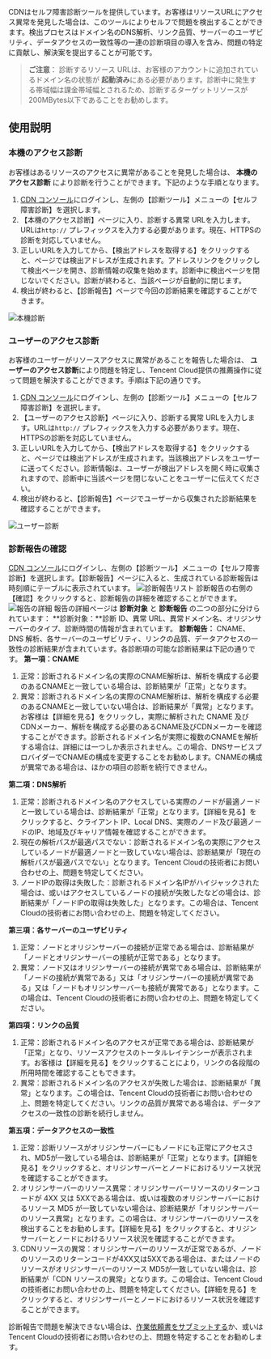 CDNはセルフ障害診断ツールを提供しています。お客様はリソースURLにアクセス異常を発見した場合は、このツールによりセルフで問題を検出することができます。検出プロセスはドメイン名のDNS解析、リンク品質、サーバーのユーザビリティ、データアクセスの一致性等の一連の診断項目の導入を含み、問題の特定に貢献し、解決案を提出することが可能です。

> **ご注意**：
> 診断するリソース URLは、お客様のアカウントに追加されているドメイン名の状態が **起動済み**にある必要があります。診断中に発生する帯域幅は課金帯域幅とされるため、診断するターゲットリソースが200MBytes以下であることをお勧めします。

## 使用説明
### 本機のアクセス診断
お客様はあるリソースのアクセスに異常があることを発見した場合は、 **本機のアクセス診断** により診断を行うことができます。下記のような手順となります。
1.  [CDN コンソール](https://console.cloud.tencent.com/cdn)にログインし、左側の【診断ツール】メニューの【セルフ障害診断】を選択します。
2. 【本機のアクセス診断】ページに入り、診断する異常 URLを入力します。URLは```http://``` プレフィックスを入力する必要があります。現在、HTTPSの診断を対応していません。
3. 正しいURLを入力してから、【検出アドレスを取得する】をクリックすると、ページでは検出アドレスが生成されます。アドレスリンクをクリックして検出ページを開き、診断情報の収集を始めます。診断中に検出ページを閉じないでください。診断が終わると、当該ページが自動的に閉じます。
4. 検出が終わると、【診断報告】ページで今回の診断結果を確認することができます。

![本機診断](https://mc.qcloudimg.com/static/img/30d52a0a7b01e4b9f802177ceda62bb0/1.png)
### ユーザーのアクセス診断 
お客様のユーザーがリソースアクセスに異常があることを報告した場合は、 **ユーザーのアクセス診断**により問題を特定し、Tencent Cloud提供の推薦操作に従って問題を解決することができます。手順は下記の通りです。
1.  [CDN コンソール](https://console.cloud.tencent.com/cdn)にログインし、左側の【診断ツール】メニューの【セルフ障害診断】を選択します。
2. 【ユーザーのアクセス診断】ページに入り、診断する異常 URLを入力します。URLは```http://``` プレフィックスを入力する必要があります。現在、HTTPSの診断を対応していません。
3. 正しいURLを入力してから、【検出アドレスを取得する】をクリックすると、ページでは検出アドレスが生成されます。当該検出アドレスをユーザーに送ってください。診断情報は、ユーザーが検出アドレスを開く時に収集されますので、診断中に当該ページを閉じないことをユーザーに伝えてください。
4. 検出が終わると、【診断報告】ページでユーザーから収集された診断結果を確認することができます。

![ユーザー診断](https://mc.qcloudimg.com/static/img/215ff9302a2e2f5026140d6dff9ac794/2.png)
### 診断報告の確認
 [CDN コンソール](https://console.cloud.tencent.com/cdn)にログインし、左側の【診断ツール】メニューの【セルフ障害診断】を選択します。【診断報告】ページに入ると、生成されている診断報告は時刻順にテーブルに表示されています。
![診断報告リスト](https://mc.qcloudimg.com/static/img/fd6eeaf8759acbe844d90bef5da29003/3.png)
診断報告の右側の【確認】をクリックすると、診断報告の詳細を確認することができます。 
![報告の詳細](https://mc.qcloudimg.com/static/img/ad105416d8677a8d37faa252bef7489d/4.png)
報告の詳細ページは **診断対象** と **診断報告** の二つの部分に分けられています：
**診断対象：**診断 ID、異常 URL、異常ドメイン名、オリジンサーバーのタイプ、診断時間の情報が含まれています。
**診断報告：** CNAME、DNS 解析、各サーバーのユーザビリティ、リンクの品質、データアクセスの一致性の診断結果が含まれています。各診断項の可能な診断結果は下記の通りです。
**第一項：CNAME**

1. 正常：診断されるドメイン名の実際のCNAME解析は、解析を構成する必要のあるCNAMEと一致している場合は、診断結果が「正常」となります。
2. 異常：診断されるドメイン名の実際のCNAME解析は、解析を構成する必要のあるCNAMEと一致していない場合は、診断結果が「異常」となります。お客様は【詳細を見る】をクリックし，実際に解析された CNAME 及び CDNメーカー、解析を構成する必要のあるCNAME及びCDNメーカーを確認することができます。診断されるドメイン名が実際に複数のCNAMEを解析する場合は、詳細には一つしか表示されません。この場合、DNSサービスプロバイダーでCNAMEの構成を変更することをお勧めします。CNAMEの構成が異常である場合は、ほかの項目の診断を続行できません。

**第二項：DNS解析**
1. 正常：診断されるドメイン名のアクセスしている実際のノードが最適ノードと一致している場合は、診断結果が「正常」となります。【詳細を見る】をクリックすると、クライアント IP、Local DNS、実際のノード及び最適ノードのIP、地域及びキャリア情報を確認することができます。
2. 現在の解析パスが最適パスでない：診断されるドメイン名の実際にアクセスしているノードが最適ノードと一致していない場合は、診断結果が「現在の解析パスが最適パスでない」となります。Tencent Cloudの技術者にお問い合わせの上、問題を特定してください。
3. ノードIPの取得は失敗した：診断されるドメイン名IPがハイジャックされた場合は、或いはアクセスしているノードの接続が失敗したなどの場合は、診断結果が「ノードIPの取得は失敗した」となります。この場合は、Tencent Cloudの技術者にお問い合わせの上、問題を特定してください。

**第三項：各サーバーのユーザビリティ**
1. 正常：ノードとオリジンサーバーの接続が正常である場合は、診断結果が「ノードとオリジンサーバーの接続が正常である」となります。
2. 異常：ノード又はオリジンサーバーの接続が異常である場合は、診断結果が「ノードの接続が異常である」又は「オリジンサーバーの接続が異常である」又は「ノードもオリジンサーバーも接続が異常である」となります。この場合は、Tencent Cloudの技術者にお問い合わせの上、問題を特定してください。

**第四項：リンクの品質**
1. 正常：診断されるドメイン名のアクセスが正常である場合は、診断結果が「正常」となり、リソースアクセスのトータルレイテンシーが表示されます。お客様は【詳細を見る】をクリックすることにより，リンクの各段階の所用時間を確認することもできます。
2. 異常：診断されるドメイン名のアクセスが失敗した場合は、診断結果が「異常」となります。この場合は、Tencent Cloudの技術者にお問い合わせの上、問題を特定してください。リンクの品質が異常である場合は、データアクセスの一致性の診断を続行しません。

**第五項：データアクセスの一致性**
1. 正常：診断リソースがオリジンサーバーにもノードにも正常にアクセスされ、MD5が一致している場合は、診断結果が「正常」となります。【詳細を見る】をクリックすると、オリジンサーバーとノードにおけるリソース状況を確認することができます。
2. オリジンサーバーのリソース異常：オリジンサーバーリソースのリターンコードが 4XX 又は 5XXである場合は、或いは複数のオリジンサーバーにおけるリソース MD5 が一致していない場合は、診断結果が「オリジンサーバーのリソース異常」となります。この場合は、オリジンサーバーのリソースを検出することをお勧めします。【詳細を見る】をクリックすると、オリジンサーバーとノードにおけるリソース状況を確認することができます。
3. CDNリソースの異常：オリジンサーバーのリソースが正常であるが、ノードのリソースのリターンコードが4XX又は5XXである場合は、またはノードのリソースがオリジンサーバーのリソース MD5が一致していない場合は、診断結果が「CDN リソースの異常」となります。この場合は、Tencent Cloudの技術者にお問い合わせの上、問題を特定してください。【詳細を見る】をクリックすると、オリジンサーバーとノードにおけるリソース状況を確認することができます。

診断報告で問題を解決できない場合は、[作業依頼書をサブミットする](https://console.cloud.tencent.com/workorder/category)か、或いはTencent Cloudの技術者にお問い合わせの上、問題を特定することをお勧めします。
